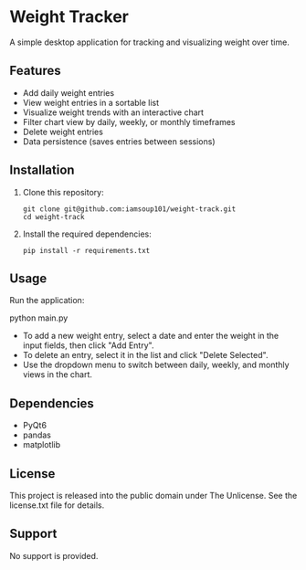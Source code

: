# Weight Tracker

A simple desktop application for tracking and visualizing weight over time.

## Features

- Add daily weight entries
- View weight entries in a sortable list
- Visualize weight trends with an interactive chart
- Filter chart view by daily, weekly, or monthly timeframes
- Delete weight entries
- Data persistence (saves entries between sessions)

## Installation

1. Clone this repository:
   ```
   git clone git@github.com:iamsoup101/weight-track.git
   cd weight-track
   ```

2. Install the required dependencies:
   ```
   pip install -r requirements.txt
   ```

## Usage

Run the application:

python main.py

- To add a new weight entry, select a date and enter the weight in the input fields, then click "Add Entry".
- To delete an entry, select it in the list and click "Delete Selected".
- Use the dropdown menu to switch between daily, weekly, and monthly views in the chart.

## Dependencies

- PyQt6
- pandas
- matplotlib

## License

This project is released into the public domain under The Unlicense. See the license.txt file for details.

## Support

No support is provided.

